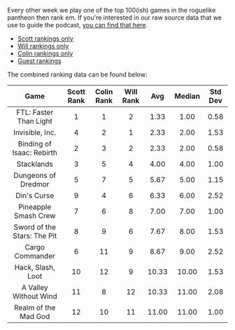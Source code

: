 Every other week we play one of the top 100(ish) games in the roguelike pantheon then rank em. If you're interested in our raw source data that we use to guide the podcast, [you can find that here](https://docs.google.com/spreadsheets/d/1RzxBuEFFthKQf1n3AtJONe92vnCsHcyM6qyIaoFmwnw/edit?usp=sharing).

* [Scott rankings only](https://docs.google.com/spreadsheets/d/1wf34T9sseGKv_VtQMcjRq6WuFWj33uU9cbU4oUlZGt8/edit#gid=1410426659)
* [Will rankings only](https://docs.google.com/spreadsheets/d/1wf34T9sseGKv_VtQMcjRq6WuFWj33uU9cbU4oUlZGt8/edit#gid=73210139)
* [Colin rankings only](https://docs.google.com/spreadsheets/d/1wf34T9sseGKv_VtQMcjRq6WuFWj33uU9cbU4oUlZGt8/edit#gid=2046262583)
* [Guest rankings](https://docs.google.com/spreadsheets/d/1wf34T9sseGKv_VtQMcjRq6WuFWj33uU9cbU4oUlZGt8/edit#gid=847369508)

<!-- 
when finished:
* games that X liked more than Y
* games that X and Y agreed on perfectly
* top 'gems' = avg rank vs review rank
* top 'anti-gems' = avg rank vs review rank
-->

The combined ranking data can be found below:

| Game | Scott Rank | Colin Rank | Will Rank | Avg | Median | Std Dev |
|  :----: |  :----: |  :----: |  :----: |  :----: | :----: | :----: |
| FTL: Faster Than Light      | 1          | 1          | 2         | 1.33     | 1.00        | 0.58    |
| Invisible, Inc.             | 4          | 2          | 1         | 2.33     | 2.00        | 1.53    |
| Binding of Isaac: Rebirth   | 2          | 3          | 2         | 2.33     | 2.00        | 0.58    |
| Stacklands                  | 3          | 5          | 4         | 4.00     | 4.00        | 1.00    |
| Dungeons of Dredmor         | 5          | 7          | 5         | 5.67     | 5.00        | 1.15    |
| Din's Curse                 | 9          | 4          | 6         | 6.33     | 6.00        | 2.52    |
| Pineapple Smash Crew        | 7          | 6          | 8         | 7.00     | 7.00        | 1.00    |
| Sword of the Stars: The Pit | 8          | 9          | 6         | 7.67     | 8.00        | 1.53    |
| Cargo Commander             | 6          | 11         | 9         | 8.67     | 9.00        | 2.52    |
| Hack, Slash, Loot           | 10         | 12         | 9         | 10.33    | 10.00       | 1.53    |
| A Valley Without Wind       | 11         | 8          | 12        | 10.33    | 11.00       | 2.08    |
| Realm of the Mad God        | 12         | 10         | 11        | 11.00    | 11.00       | 1.00    |





<!-- special thanks to https://tabletomarkdown.com/convert-spreadsheet-to-markdown -->










